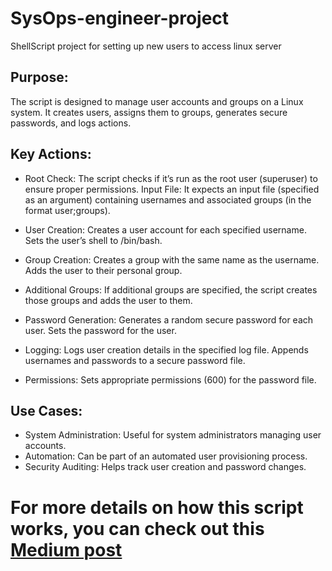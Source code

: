 # SysOps-engineer-project
ShellScript project for setting up new users to access linux server 

## Purpose:
The script is designed to manage user accounts and groups on a Linux system.
It creates users, assigns them to groups, generates secure passwords, and logs actions.

## Key Actions:
- Root Check: The script checks if it’s run as the root user (superuser) to ensure proper permissions.
Input File: It expects an input file (specified as an argument) containing usernames and associated groups (in the format user;groups).

- User Creation:
Creates a user account for each specified username.
Sets the user’s shell to /bin/bash.

- Group Creation:
Creates a group with the same name as the username.
Adds the user to their personal group.

- Additional Groups:
If additional groups are specified, the script creates those groups and adds the user to them.

- Password Generation:
Generates a random secure password for each user.
Sets the password for the user.

- Logging:
Logs user creation details in the specified log file.
Appends usernames and passwords to a secure password file.

- Permissions:
Sets appropriate permissions (600) for the password file.

## Use Cases:
- System Administration: Useful for system administrators managing user accounts.
- Automation: Can be part of an automated user provisioning process.
- Security Auditing: Helps track user creation and password changes.

# For more details on how this script works, you can check out this [Medium post](https://medium.com/@lordrolex4u/automating-user-and-group-management-with-a-secure-bash-script-33111f80410d)